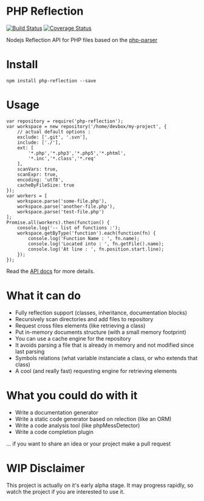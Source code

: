 # PHP Reflection

[![Build Status](https://travis-ci.org/glayzzle/php-reflection.svg?branch=master)](https://travis-ci.org/glayzzle/php-reflection)
[![Coverage Status](https://coveralls.io/repos/github/glayzzle/php-reflection/badge.svg?branch=master)](https://coveralls.io/github/glayzzle/php-reflection?branch=master)

Nodejs Reflection API for PHP files based on the [php-parser](https://github.com/glayzzle/php-parser)

# Install

```
npm install php-reflection --save
```

# Usage

```
var repository = require('php-reflection');
var workspace = new repository('/home/devbox/my-project', {
    // actual default options :
    exclude: ['.git', '.svn'],
    include: ['./'],
    ext: [
        '*.php','*.php3','*.php5','*.phtml',
        '*.inc','*.class','*.req'
    ],
    scanVars: true,
    scanExpr: true,
    encoding: 'utf8',
    cacheByFileSize: true
});
var workers = [
    workspace.parse('some-file.php'),
    workspace.parse('another-file.php'),
    workspace.parse('test-file.php')
];
Promise.all(workers).then(function() {
    console.log('-- list of functions :');
    workspace.getByType('function').each(function(fn) {
        console.log('Function Name : ', fn.name);
        console.log('Located into : ', fn.getFile().name);
        console.log('At line : ', fn.position.start.line);
    });
});
```

Read the [API docs](https://github.com/glayzzle/php-reflection/tree/master/docs) for more details.

# What it can do

 - Fully reflection support (classes, inheritance, documentation blocks)
 - Recursively scan directories and add files to repository
 - Request cross files elements (like retrieving a class)
 - Put in-memory documents structure (with a small memory footprint)
 - You can use a cache engine for the repository
 - It avoids parsing a file that is already in memory and not modified since last parsing
 - Symbols relations (what variable instanciate a class, or who extends that class)
 - A cool (and really fast) requesting engine for retrieving elements

# What you could do with it

 - Write a documentation generator
 - Write a static code generator based on relection (like an ORM)
 - Write a code analysis tool (like phpMessDetector)
 - Write a code completion plugin

... if you want to share an idea or your project make a pull request

# WIP Disclaimer

This project is actually on it's early alpha stage. It may progress rapidly, so watch the project if you are interested to use it.